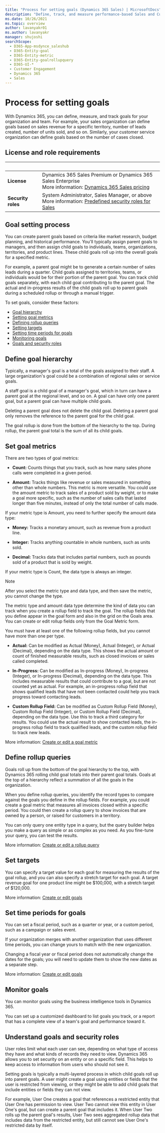 ```yaml
---
title: "Process for setting goals (Dynamics 365 Sales) | MicrosoftDocs"
description: "Define, track, and measure performance-based Sales and Customer Service goals in Dynamics 365."
ms.date: 10/26/2021
ms.topic: overview
author: lavanyakr01
ms.author: lavanyakr
manager: shujoshi
searchScope: 
  - D365-App-msdynce_saleshub
  - D365-Entity-goal
  - D365-Entity-metric
  - D365-Entity-goalrollupquery
  - D365-UI-*
  - Customer Engagement
  - Dynamics 365
  - Sales
---
```

# Process for setting goals

With Dynamics 365, you can define, measure, and track goals for your organization and team. For example, your sales organization can define goals based on sales revenue for a specific territory, number of leads created, number of units sold, and so on. Similarly, your customer service organization can define goals based on the number of cases closed.

## License and role requirements
| &nbsp; | &nbsp; |  
|-----------------------|---------|
| **License** | Dynamics 365 Sales Premium or Dynamics 365 Sales Enterprise <br>More information: [Dynamics 365 Sales pricing](https://dynamics.microsoft.com/sales/pricing/) |
| **Security roles** | System Administrator, Sales Manager, or above   <br> More information: [Predefined security roles for Sales](security-roles-for-sales.md)|


## Goal setting process

You can create parent goals based on criteria like market research, budget planning, and historical performance. You'll typically assign parent goals to managers, and then assign child goals to individuals, teams, organizations, territories, and product lines. These child goals roll up into the overall goals for a specified metric.  

For example, a parent goal might be to generate a certain number of sales leads during a quarter. Child goals assigned to territories, teams, or individuals would be for their portion of the parent goal. You can track child goals separately, with each child goal contributing to the parent goal. The actual and in-progress results of the child goals roll up to parent goals during a scheduled rollup or through a manual trigger.

To set goals, consider these factors:

- [Goal hierarchy](#define-goal-hierarchy)  
- [Setting goal metrics](#set-goal-metrics)  
- [Defining rollup queries](#define-rollup-queries)
- [Setting targets](#set-targets)  
- [Setting time periods for goals](#set-time-periods-for-goals)  
- [Monitoring goals](#monitor-goals)  
- [Goals and security roles](#understand-goals-and-security-roles)  

## Define goal hierarchy

Typically, a manager's goal is a total of the goals assigned to their staff. A large organization's goal could be a combination of regional sales or service goals.

A staff goal is a child goal of a manager's goal, which in turn can have a parent goal at the regional level, and so on. A goal can have only one parent goal, but a parent goal can have multiple child goals.

Deleting a parent goal does not delete the child goal. Deleting a parent goal only removes the reference to the parent goal for the child goal.

The goal rollup is done from the bottom of the hierarchy to the top. During rollup, the parent goal total is the sum of all its child goals.

## Set goal metrics

There are two types of goal metrics:

- **Count:** Counts things that you track, such as how many sales phone calls were completed in a given period.

- **Amount:** Tracks things like revenue or sales measured in something other than whole numbers. This metric is more versatile. You could use the amount metric to track sales of a product sold by weight, or to make a goal more specific, such as the number of sales calls that lasted longer than five minutes, instead of only the total number of calls made.

If your metric type is Amount, you need to further specify the amount data type:

- **Money:** Tracks a monetary amount, such as revenue from a product line.

- **Integer:** Tracks anything countable in whole numbers, such as units sold.

- **Decimal:** Tracks data that includes partial numbers, such as pounds sold of a product that is sold by weight.

If your metric type is Count, the data type is always an integer.

> [!NOTE]
> After you select the metric type and data type, and then save the metric, you cannot change the type.

The metric type and amount data type determine the kind of data you can track when you create a rollup field to track the goal. The rollup fields that you define appear in the goal form and also in the grid on the Goals area. You can create or edit rollup fields only from the Goal Metric form.

You must have at least one of the following rollup fields, but you cannot have more than one per type.

- **Actual:** Can be modified as Actual (Money), Actual (Integer), or Actual (Decimal), depending on the data type. This shows the actual amount or count of finished measurable results, such as closed invoices or sales called completed.

- **In-Progress:** Can be modified as In-progress (Money), In-progress (Integer), or In-progress (Decimal), depending on the data type. This includes measurable results that could contribute to a goal, but are not counted yet as actual. For example, an in-progress rollup field that shows qualified leads that have not been contacted could help you track progress toward contacting leads.

- **Custom Rollup Field:** Can be modified as Custom Rollup Field (Money), Custom Rollup Field (Integer), or Custom Rollup Field (Decimal), depending on the data type. Use this to track a third category for results. You could use the actual result to show contacted leads, the in-progress rollup field to track qualified leads, and the custom rollup field to track new leads.

More information: [Create or edit a goal metric](create-edit-goal-metric.md)

## Define rollup queries

Goals roll up from the bottom of the goal hierarchy to the top, with Dynamics 365 rolling child goal totals into their parent goal totals. Goals at the top of a hierarchy reflect a summation of all the goals in the organization.

When you define rollup queries, you identify the record types to compare against the goals you define in the rollup fields. For example, you could create a goal metric that measures all invoices closed within a specific period. You could then create a rollup query to show invoices that are owned by a person, or raised for customers in a territory.

You can only query one entity type in a query, but the query builder helps you make a query as simple or as complex as you need. As you fine-tune your query, you can test the results.

More information: [Create or edit a rollup query](create-edit-goal-rollup-query-sales.md)

## Set targets

You can specify a target value for each goal for measuring the results of the goal rollup, and you can also specify a stretch target for each goal. A target revenue goal for one product line might be $100,000, with a stretch target of $120,000.

More information: [Create or edit goals](create-edit-goal-sales.md)

## Set time periods for goals

You can set a fiscal period, such as a quarter or year, or a custom period, such as a campaign or sales event.

If your organization merges with another organization that uses different time periods, you can change yours to match with the new organization.

Changing a fiscal year or fiscal period does not automatically change the dates for the goals; you will need to update them to show the new dates as a separate step.

More information: [Create or edit goals](create-edit-goal-sales.md)

## Monitor goals

You can monitor goals using the business intelligence tools in Dynamics 365.

You can set up a customized dashboard to list goals you track, or a report that has a complete view of a team's goal and performance toward it.

## Understand goals and security roles

User roles limit what each user can see, depending on what type of access they have and what kinds of records they need to view. Dynamics 365 allows you to set security on an entity or on a specific field. This helps to keep access to information from users who should not see it.

Setting goals is typically a multi-layered process in which child goals roll up into parent goals. A user might create a goal using entities or fields that the user is restricted from viewing, or they might be able to add child goals that include entities or fields they can not view.

For example, User One creates a goal that references a restricted entity that User One has permission to view. User Two cannot view this entity in User One's goal, but can create a parent goal that includes it. When User Two rolls up the parent goal's results, User Two sees aggregated rollup data that includes data from the restricted entity, but still cannot see User One's restricted data by itself.
